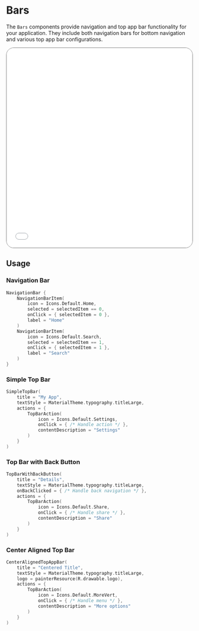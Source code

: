 # Bars

The `Bars` components provide navigation and top app bar functionality for your application. They include both navigation bars for bottom navigation and various top app bar configurations.

<div style="position: relative; max-width: 800px; height: 540px; border-radius: 20px; overflow: hidden; border: 1px solid #777;">
    <iframe id="demoIframe" style="position: absolute; top: 0; left: 0; width: 100%; height: 100%; border: none;" src="../../demo/index.html?id=bars" title="Demo" allow="accelerometer; autoplay; clipboard-write; encrypted-media; gyroscope; picture-in-picture; web-share" referrerpolicy="strict-origin-when-cross-origin"></iframe>
</div>

## Usage

### Navigation Bar

```kotlin
NavigationBar {
    NavigationBarItem(
        icon = Icons.Default.Home,
        selected = selectedItem == 0,
        onClick = { selectedItem = 0 },
        label = "Home"
    )
    NavigationBarItem(
        icon = Icons.Default.Search,
        selected = selectedItem == 1,
        onClick = { selectedItem = 1 },
        label = "Search"
    )
}
```

### Simple Top Bar

```kotlin
SimpleTopBar(
    title = "My App",
    textStyle = MaterialTheme.typography.titleLarge,
    actions = {
        TopBarAction(
            icon = Icons.Default.Settings,
            onClick = { /* Handle action */ },
            contentDescription = "Settings"
        )
    }
)
```

### Top Bar with Back Button

```kotlin
TopBarWithBackButton(
    title = "Details",
    textStyle = MaterialTheme.typography.titleLarge,
    onBackClicked = { /* Handle back navigation */ },
    actions = {
        TopBarAction(
            icon = Icons.Default.Share,
            onClick = { /* Handle share */ },
            contentDescription = "Share"
        )
    }
)
```

### Center Aligned Top Bar

```kotlin
CenterAlignedTopAppBar(
    title = "Centered Title",
    textStyle = MaterialTheme.typography.titleLarge,
    logo = painterResource(R.drawable.logo),
    actions = {
        TopBarAction(
            icon = Icons.Default.MoreVert,
            onClick = { /* Handle menu */ },
            contentDescription = "More options"
        )
    }
)
```